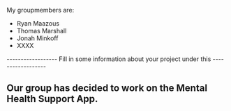 My groupmembers are:
- Ryan Maazous
- Thomas Marshall
- Jonah Minkoff
- XXXX


------------------ Fill in some information about your project under this ------------------
## Our group has decided to work on the Mental Health Support App.
